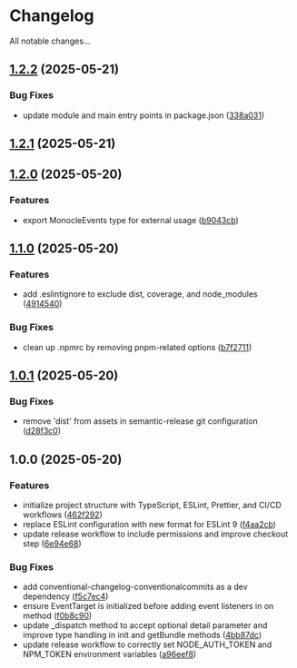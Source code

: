 # Changelog

All notable changes...

## [1.2.2](https://github.com/Xavier4492/spur-monocle-manager/compare/v1.2.1...v1.2.2) (2025-05-21)

### Bug Fixes

* update module and main entry points in package.json ([338a031](https://github.com/Xavier4492/spur-monocle-manager/commit/338a031b199bf19884188a94880c4cfb19105d3c))

## [1.2.1](https://github.com/Xavier4492/spur-monocle-manager/compare/v1.2.0...v1.2.1) (2025-05-21)

## [1.2.0](https://github.com/Xavier4492/spur-monocle-manager/compare/v1.1.0...v1.2.0) (2025-05-20)

### Features

* export MonocleEvents type for external usage ([b9043cb](https://github.com/Xavier4492/spur-monocle-manager/commit/b9043cb5102c7f97b535e829140f889759ea7026))

## [1.1.0](https://github.com/Xavier4492/spur-monocle-manager/compare/v1.0.1...v1.1.0) (2025-05-20)

### Features

* add .eslintignore to exclude dist, coverage, and node_modules ([4914540](https://github.com/Xavier4492/spur-monocle-manager/commit/49145401cb43c7495b5e046d9d4050e51beaa29b))

### Bug Fixes

* clean up .npmrc by removing pnpm-related options ([b7f2711](https://github.com/Xavier4492/spur-monocle-manager/commit/b7f271113400b11d6d0a3344ecfb9f434e77f0d6))

## [1.0.1](https://github.com/Xavier4492/spur-monocle-manager/compare/v1.0.0...v1.0.1) (2025-05-20)

### Bug Fixes

* remove 'dist' from assets in semantic-release git configuration ([d28f3c0](https://github.com/Xavier4492/spur-monocle-manager/commit/d28f3c0bcf51f5462fd36a7e848c0d6430fc65b3))

## 1.0.0 (2025-05-20)

### Features

* initialize project structure with TypeScript, ESLint, Prettier, and CI/CD workflows ([462f292](https://github.com/Xavier4492/spur-monocle-manager/commit/462f292d83b86586c40f22e12bbda300c62fbb94))
* replace ESLint configuration with new format for ESLint 9 ([f4aa2cb](https://github.com/Xavier4492/spur-monocle-manager/commit/f4aa2cbeaca403402c97e1c412a7845f81ff3d69))
* update release workflow to include permissions and improve checkout step ([6e94e68](https://github.com/Xavier4492/spur-monocle-manager/commit/6e94e68116a7dff779e99bcdb56cdb33d470ed55))

### Bug Fixes

* add conventional-changelog-conventionalcommits as a dev dependency ([f5c7ec4](https://github.com/Xavier4492/spur-monocle-manager/commit/f5c7ec4816a9dcd2b8019d33f19bc7d489118342))
* ensure EventTarget is initialized before adding event listeners in on method ([f0b8c90](https://github.com/Xavier4492/spur-monocle-manager/commit/f0b8c90d307bafaf476870df78d8808f3339f80b))
* update _dispatch method to accept optional detail parameter and improve type handling in init and getBundle methods ([4bb87dc](https://github.com/Xavier4492/spur-monocle-manager/commit/4bb87dc188417c9116552d1ed5b71e74ca5375e0))
* update release workflow to correctly set NODE_AUTH_TOKEN and NPM_TOKEN environment variables ([a96eef8](https://github.com/Xavier4492/spur-monocle-manager/commit/a96eef8a3cc82804abced9aefbb8b9eb350f2ff9))
